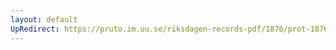 ```yaml
---
layout: default
UpRedirect: https://pruto.im.uu.se/riksdagen-records-pdf/1876/prot-1876--ak--052/prot-1876--ak--052_030.pdf
---
```

